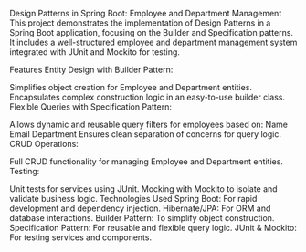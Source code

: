 Design Patterns in Spring Boot: Employee and Department Management
This project demonstrates the implementation of Design Patterns in a Spring Boot application, focusing on the Builder and Specification patterns. It includes a well-structured employee and department management system integrated with JUnit and Mockito for testing.

Features
Entity Design with Builder Pattern:

Simplifies object creation for Employee and Department entities.
Encapsulates complex construction logic in an easy-to-use builder class.
Flexible Queries with Specification Pattern:

Allows dynamic and reusable query filters for employees based on:
Name
Email
Department
Ensures clean separation of concerns for query logic.
CRUD Operations:

Full CRUD functionality for managing Employee and Department entities.
Testing:

Unit tests for services using JUnit.
Mocking with Mockito to isolate and validate business logic.
Technologies Used
Spring Boot: For rapid development and dependency injection.
Hibernate/JPA: For ORM and database interactions.
Builder Pattern: To simplify object construction.
Specification Pattern: For reusable and flexible query logic.
JUnit & Mockito: For testing services and components.
